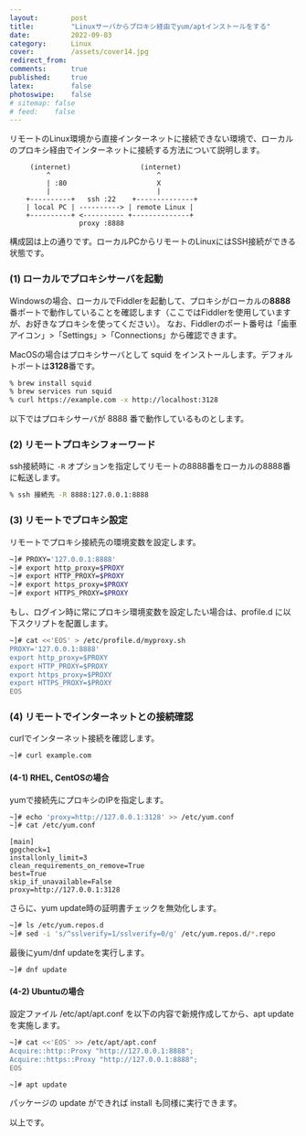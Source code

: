 ```yaml
---
layout:        post
title:         "Linuxサーバからプロキシ経由でyum/aptインストールをする"
date:          2022-09-03
category:      Linux
cover:         /assets/cover14.jpg
redirect_from:
comments:      true
published:     true
latex:         false
photoswipe:    false
# sitemap: false
# feed:    false
---
```


リモートのLinux環境から直接インターネットに接続できない環境で、ローカルのプロキシ経由でインターネットに接続する方法について説明します。

```fig
     (internet)                 (internet)
         ^                          ^
         | :80                      X
         |                          |
    +----------+   ssh :22    +--------------+
    | local PC | ----------> | remote Linux |
    +----------+ <---------- +--------------+
                 proxy :8888
```
構成図は上の通りです。ローカルPCからリモートのLinuxにはSSH接続ができる状態です。

### (1) ローカルでプロキシサーバを起動
Windowsの場合、ローカルでFiddlerを起動して、プロキシがローカルの**8888**番ポートで動作していることを確認します（ここではFiddlerを使用していますが、お好きなプロキシを使ってください）。
なお、Fiddlerのポート番号は「歯車アイコン」>「Settings」>「Connections」から確認できます。

MacOSの場合はプロキシサーバとして squid をインストールします。デフォルトポートは**3128**番です。
```bash
% brew install squid
% brew services run squid
% curl https://example.com -x http://localhost:3128
```

以下ではプロキシサーバが 8888 番で動作しているものとします。

### (2) リモートプロキシフォーワード
ssh接続時に `-R` オプションを指定してリモートの8888番をローカルの8888番に転送します。
```bash
% ssh 接続先 -R 8888:127.0.0.1:8888
```

### (3) リモートでプロキシ設定
リモートでプロキシ接続先の環境変数を設定します。
```bash
~]# PROXY='127.0.0.1:8888'
~]# export http_proxy=$PROXY
~]# export HTTP_PROXY=$PROXY
~]# export https_proxy=$PROXY
~]# export HTTPS_PROXY=$PROXY
```
もし、ログイン時に常にプロキシ環境変数を設定したい場合は、profile.d に以下スクリプトを配置します。
```bash
~]# cat <<'EOS' > /etc/profile.d/myproxy.sh
PROXY='127.0.0.1:8888'
export http_proxy=$PROXY
export HTTP_PROXY=$PROXY
export https_proxy=$PROXY
export HTTPS_PROXY=$PROXY
EOS
```

### (4) リモートでインターネットとの接続確認
curlでインターネット接続を確認します。
```bash
~]# curl example.com
```

#### (4-1) RHEL, CentOSの場合

yumで接続先にプロキシのIPを指定します。
```bash
~]# echo 'proxy=http://127.0.0.1:3128' >> /etc/yum.conf
~]# cat /etc/yum.conf
```
```output
[main]
gpgcheck=1
installonly_limit=3
clean_requirements_on_remove=True
best=True
skip_if_unavailable=False
proxy=http://127.0.0.1:3128
```
さらに、yum update時の証明書チェックを無効化します。
```bash
~]# ls /etc/yum.repos.d
~]# sed -i 's/^sslverify=1/sslverify=0/g' /etc/yum.repos.d/*.repo
```
最後にyum/dnf updateを実行します。
```bash
~]# dnf update
```

#### (4-2) Ubuntuの場合
設定ファイル /etc/apt/apt.conf を以下の内容で新規作成してから、apt updateを実施します。
```bash
~]# cat <<'EOS' >> /etc/apt/apt.conf
Acquire::http::Proxy "http://127.0.0.1:8888";
Acquire::https::Proxy "http://127.0.0.1:8888";
EOS

~]# apt update
```


パッケージの update ができれば install も同様に実行できます。

以上です。
